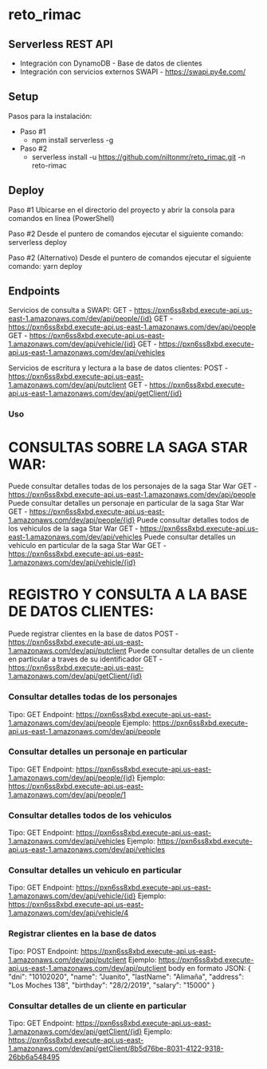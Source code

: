 # reto_rimac

<!--
title: 'APIs - Integración SWAPI - DYNAMODB'
description: 'Creación de APIs con Node.js usando el framework Serverless y con despliegue en AWS.'
layout: Doc
framework: v1
platform: AWS
language: nodeJS

-->
## Serverless REST API

- Integración con DynamoDB - Base de datos de clientes
- Integración con servicios externos SWAPI - https://swapi.py4e.com/ 

## Setup

Pasos para la instalación:

- Paso #1 
  - npm install serverless -g
- Paso #2 
  - serverless install -u https://github.com/niltonmr/reto_rimac.git -n reto-rimac

## Deploy

Paso #1
Ubicarse en el directorio del proyecto y abrir la consola para comandos en línea (PowerShell)

Paso #2
Desde el puntero de comandos ejecutar el siguiente comando:
serverless deploy

Paso #2 (Alternativo)
Desde el puntero de comandos ejecutar el siguiente comando:
yarn deploy
## Endpoints

Servicios de consulta a SWAPI:
  GET - https://pxn6ss8xbd.execute-api.us-east-1.amazonaws.com/dev/api/people/{id}
  GET - https://pxn6ss8xbd.execute-api.us-east-1.amazonaws.com/dev/api/people
  GET - https://pxn6ss8xbd.execute-api.us-east-1.amazonaws.com/dev/api/vehicle/{id}
  GET - https://pxn6ss8xbd.execute-api.us-east-1.amazonaws.com/dev/api/vehicles

Servicios de escritura y lectura a la base de datos clientes:
  POST - https://pxn6ss8xbd.execute-api.us-east-1.amazonaws.com/dev/api/putclient
  GET - https://pxn6ss8xbd.execute-api.us-east-1.amazonaws.com/dev/api/getClient/{id}


### Uso
CONSULTAS SOBRE LA SAGA STAR WAR:
=================================
Puede consultar detalles todas de los personajes de la saga Star War
  GET - https://pxn6ss8xbd.execute-api.us-east-1.amazonaws.com/dev/api/people
Puede consultar detalles un personaje en particular de la saga Star War
  GET - https://pxn6ss8xbd.execute-api.us-east-1.amazonaws.com/dev/api/people/{id}
Puede consultar detalles todos de los vehiculos de la saga Star War
  GET - https://pxn6ss8xbd.execute-api.us-east-1.amazonaws.com/dev/api/vehicles
Puede consultar detalles un vehiculo en particular de la saga Star War
  GET - https://pxn6ss8xbd.execute-api.us-east-1.amazonaws.com/dev/api/vehicle/{id}

REGISTRO Y CONSULTA A LA BASE DE DATOS CLIENTES:
================================================
Puede registrar clientes en la base de datos 
  POST - https://pxn6ss8xbd.execute-api.us-east-1.amazonaws.com/dev/api/putclient
Puede consultar detalles de un cliente en particular a traves de su identificador
  GET - https://pxn6ss8xbd.execute-api.us-east-1.amazonaws.com/dev/api/getClient/{id}



### Consultar detalles todas de los personajes
  Tipo: GET
  Endpoint: https://pxn6ss8xbd.execute-api.us-east-1.amazonaws.com/dev/api/people
  Ejemplo: https://pxn6ss8xbd.execute-api.us-east-1.amazonaws.com/dev/api/people

### Consultar detalles un personaje en particular 
  Tipo: GET
  Endpoint: https://pxn6ss8xbd.execute-api.us-east-1.amazonaws.com/dev/api/people/{id}
  Ejemplo: https://pxn6ss8xbd.execute-api.us-east-1.amazonaws.com/dev/api/people/1
  
### Consultar detalles todos de los vehiculos 
  Tipo: GET
  Endpoint: https://pxn6ss8xbd.execute-api.us-east-1.amazonaws.com/dev/api/vehicles
  Ejemplo: https://pxn6ss8xbd.execute-api.us-east-1.amazonaws.com/dev/api/vehicles

### Consultar detalles un vehiculo en particular
  Tipo: GET
  Endpoint: https://pxn6ss8xbd.execute-api.us-east-1.amazonaws.com/dev/api/vehicle/{id}
  Ejemplo: https://pxn6ss8xbd.execute-api.us-east-1.amazonaws.com/dev/api/vehicle/4

### Registrar clientes en la base de datos 
  Tipo: POST
  Endpoint: https://pxn6ss8xbd.execute-api.us-east-1.amazonaws.com/dev/api/putclient
  Ejemplo: https://pxn6ss8xbd.execute-api.us-east-1.amazonaws.com/dev/api/putclient
            body en formato JSON:
                {
                "dni": "10102020",
                "name": "Juanito",
                "lastName": "Alimaña",
                "address": "Los Moches 138",
                "birthday": "28/2/2019",
                "salary": "15000"
                }

### Consultar detalles de un cliente en particular
  Tipo: GET
  Endpoint: https://pxn6ss8xbd.execute-api.us-east-1.amazonaws.com/dev/api/getClient/{id}
  Ejemplo: https://pxn6ss8xbd.execute-api.us-east-1.amazonaws.com/dev/api/getClient/8b5d76be-8031-4122-9318-26bb6a548495
